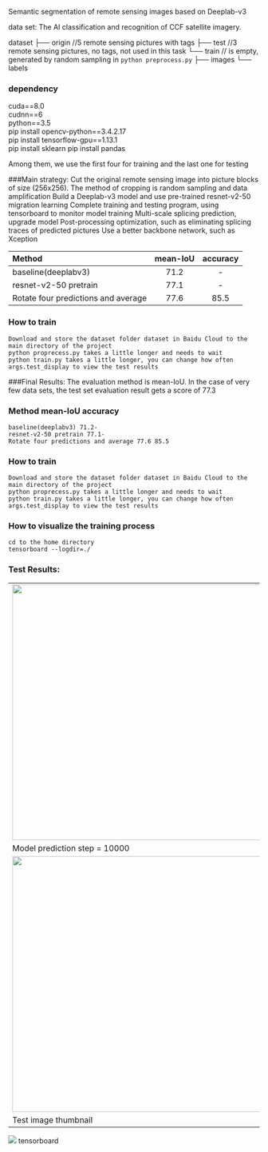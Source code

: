 Semantic segmentation of remote sensing images based on Deeplab-v3


data set:
The AI ​​classification and recognition of CCF satellite imagery. 


dataset
├── origin //5 remote sensing pictures with tags
├── test //3 remote sensing pictures, no tags, not used in this task
└── train // is empty, generated by random sampling in `python preprocess.py`
    ├── images
    └── labels

### dependency
cuda==8.0  
cudnn==6  
python==3.5     
pip install opencv-python==3.4.2.17    
pip install tensorflow-gpu==1.13.1  
pip install sklearn
pip install pandas	
	
Among them, we use the first four for training and the last one for testing


###Main strategy:
 Cut the original remote sensing image into picture blocks of size (256x256). The method of cropping is random sampling and data amplification
 Build a Deeplab-v3 model and use pre-trained resnet-v2-50 migration learning
 Complete training and testing program, using tensorboard to monitor model training
 Multi-scale splicing prediction, upgrade model
 Post-processing optimization, such as eliminating splicing traces of predicted pictures
 Use a better backbone network, such as Xception
 
| Method | mean-IoU | accuracy |
| :-----| :----: | :----: |
| baseline(deeplabv3) | 71.2 |-|
| resnet-v2-50 pretrain | 77.1 |-|
| Rotate four predictions and average | 77.6 | 85.5 |

### How to train
```
Download and store the dataset folder dataset in Baidu Cloud to the main directory of the project
python proprecess.py takes a little longer and needs to wait
python train.py takes a little longer, you can change how often args.test_display to view the test results
```  
 
###Final Results:
	The evaluation method is mean-IoU. In the case of very few data sets, the test set evaluation result gets a score of 77.3

### Method mean-IoU accuracy
	baseline(deeplabv3) 71.2-
	resnet-v2-50 pretrain 77.1-
	Rotate four predictions and average 77.6 85.5
	
### How to train
	Download and store the dataset folder dataset in Baidu Cloud to the main directory of the project
	python proprecess.py takes a little longer and needs to wait
	python train.py takes a little longer, you can change how often args.test_display to view the test results


### How to visualize the training process
```
cd to the home directory
tensorboard --logdir=./
```
### Test Results:
<table border=0>
<tr>
    <td><img src="/images/step_10000.png" border=0 margin=1 width=512></td>
    <td><img src="/images/step_50000.png" border=0 margin=1 width=512></td>
</tr>
<tr>
    <td>Model prediction step = 10000</td>
    <td>Model prediction step = 50000</td>
</tr>
<tr>
    <td><img src="images/5_view.png" border=0 margin=1 width=512></td>
    <td><img src="images/5_color.png" border=0 margin=1 width=512></td>
</tr>
<tr>
    <td>Test image thumbnail</td>
    <td>Test picture label color map</td>
</tr>
</table>
<tr>
    <td><img src="images/metric.png" border=0 margin=1></td>
</tr>
<tr>
    <td>tensorboard</td>
</tr>